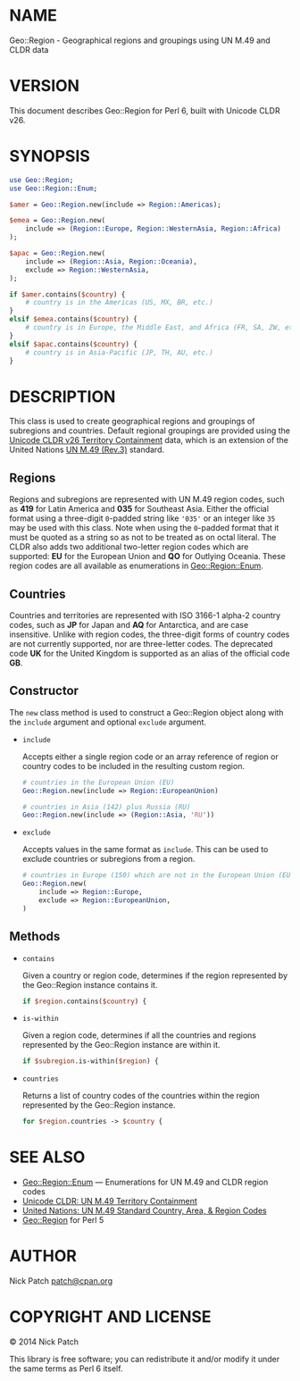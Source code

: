 # NAME

Geo::Region - Geographical regions and groupings using UN M.49 and CLDR data

# VERSION

This document describes Geo::Region for Perl 6, built with Unicode CLDR v26.

# SYNOPSIS

```perl
use Geo::Region;
use Geo::Region::Enum;

$amer = Geo::Region.new(include => Region::Americas);

$emea = Geo::Region.new(
    include => (Region::Europe, Region::WesternAsia, Region::Africa)
);

$apac = Geo::Region.new(
    include => (Region::Asia, Region::Oceania),
    exclude => Region::WesternAsia,
);

if $amer.contains($country) {
    # country is in the Americas (US, MX, BR, etc.)
}
elsif $emea.contains($country) {
    # country is in Europe, the Middle East, and Africa (FR, SA, ZW, etc.)
}
elsif $apac.contains($country) {
    # country is in Asia-Pacific (JP, TH, AU, etc.)
}
```

# DESCRIPTION

This class is used to create geographical regions and groupings of subregions
and countries. Default regional groupings are provided using the [Unicode CLDR
v26 Territory
Containment](http://unicode.org/cldr/charts/26/supplemental/territory_containment_un_m_49.html)
data, which is an extension of the United Nations [UN
M.49 (Rev.3)](http://unstats.un.org/unsd/methods/m49/m49regin.htm) standard.

## Regions

Regions and subregions are represented with UN M.49 region codes, such as **419**
for Latin America and **035** for Southeast Asia. Either the official format
using a three-digit `0`-padded string like `'035'` or an integer like `35`
may be used with this class. Note when using the `0`-padded format that it must
be quoted as a string so as not to be treated as on octal literal. The CLDR also
adds two additional two-letter region codes which are supported: **EU** for the
European Union and **QO** for Outlying Oceania. These region codes are all
available as enumerations in [Geo::Region::Enum](lib/Geo/Region/Enum.pm).

## Countries

Countries and territories are represented with ISO 3166-1 alpha-2 country codes,
such as **JP** for Japan and **AQ** for Antarctica, and are case insensitive.
Unlike with region codes, the three-digit forms of country codes are not
currently supported, nor are three-letter codes. The deprecated code **UK** for
the United Kingdom is supported as an alias of the official code **GB**.

## Constructor

The `new` class method is used to construct a Geo::Region object along with the
`include` argument and optional `exclude` argument.

- `include`

    Accepts either a single region code or an array reference of region or country
    codes to be included in the resulting custom region.

    ```perl
    # countries in the European Union (EU)
    Geo::Region.new(include => Region::EuropeanUnion)

    # countries in Asia (142) plus Russia (RU)
    Geo::Region.new(include => (Region::Asia, 'RU'))
    ```

- `exclude`

    Accepts values in the same format as `include`. This can be used to exclude
    countries or subregions from a region.

    ```perl
    # countries in Europe (150) which are not in the European Union (EU)
    Geo::Region.new(
        include => Region::Europe,
        exclude => Region::EuropeanUnion,
    )
    ```

## Methods

- `contains`

    Given a country or region code, determines if the region represented by the
    Geo::Region instance contains it.

    ```perl
    if $region.contains($country) {
    ```

- `is-within`

    Given a region code, determines if all the countries and regions represented by
    the Geo::Region instance are within it.

    ```perl
    if $subregion.is-within($region) {
    ```

- `countries`

    Returns a list of country codes of the countries within the region represented
    by the Geo::Region instance.

    ```perl
    for $region.countries -> $country {
    ```

# SEE ALSO

- [Geo::Region::Enum](lib/Geo/Region/Enum.pm) — Enumerations for UN M.49 and CLDR region codes
- [Unicode CLDR: UN M.49 Territory
Containment](http://unicode.org/cldr/charts/26/supplemental/territory_containment_un_m_49.html)
- [United Nations: UN M.49 Standard Country, Area, & Region
Codes](http://unstats.un.org/unsd/methods/m49/m49regin.htm)
- [Geo::Region](https://metacpan.org/pod/Geo::Region) for Perl 5

# AUTHOR

Nick Patch <patch@cpan.org>

# COPYRIGHT AND LICENSE

© 2014 Nick Patch

This library is free software; you can redistribute it and/or modify it under
the same terms as Perl 6 itself.
